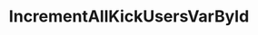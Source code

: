 ---
name: IncrementAllKickUsersVarById
title: IncrementAllKickUsersVarById
description: Increments the values of Kick user variables for a list of user IDs.
version: 1.0.0
parameters:
  - name: userIds
    description: |
      List of user IDs to increment the variable for. If a user ID does not exist, it will be ignored.
      Example: `["123456789", "987654321"]`
  - name: varName
    description: Name of the user variable
  - name: value
    description: Value of how much the user variables should be incremented by
  - name: persisted
    description: |
      - `true` - Persisted user variables will be affected
      - `false` - Non-persisted user variable will be affected
---